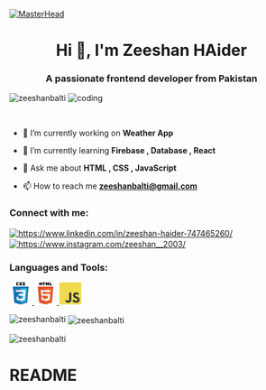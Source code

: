 [![MasterHead](https://getwallpapers.com/wallpaper/full/2/d/f/490230.jpg)](https://rishavchanda.io)
<h1 align="center">Hi 👋, I'm Zeeshan HAider</h1>
<h3 align="center">A passionate frontend developer from Pakistan</h3>
<img align="right" width="400" src="https://miro.medium.com/max/800/0*XH3rLskyOsCqVV-j.jpg" alt="coding">

<p align="left"> <img src="https://komarev.com/ghpvc/?username=zeeshanbalti&label=Profile%20views&color=0e75b6&style=flat" alt="zeeshanbalti" /> </p>

<p align="left"> <a href="https://twitter.com/" target="blank"><img src="https://img.shields.io/twitter/follow/?logo=twitter&style=for-the-badge" alt="" /></a> </p>

- 🔭 I’m currently working on **Weather App**

- 🌱 I’m currently learning **Firebase , Database , React**

- 💬 Ask me about **HTML , CSS , JavaScript**

- 📫 How to reach me **zeeshanbalti@gmail.com**

<h3 align="left">Connect with me:</h3>
<p align="left">
<a href="https://linkedin.com/in/https://www.linkedin.com/in/zeeshan-haider-747465260/" target="blank"><img align="center" src="https://raw.githubusercontent.com/rahuldkjain/github-profile-readme-generator/master/src/images/icons/Social/linked-in-alt.svg" alt="https://www.linkedin.com/in/zeeshan-haider-747465260/" height="30" width="40" /></a>
<a href="https://instagram.com/https://www.instagram.com/zeeshan__2003/" target="blank"><img align="center" src="https://raw.githubusercontent.com/rahuldkjain/github-profile-readme-generator/master/src/images/icons/Social/instagram.svg" alt="https://www.instagram.com/zeeshan__2003/" height="30" width="40" /></a>
</p>

<h3 align="left">Languages and Tools:</h3>
<p align="left"> <a href="https://www.w3schools.com/css/" target="_blank" rel="noreferrer"> <img src="https://raw.githubusercontent.com/devicons/devicon/master/icons/css3/css3-original-wordmark.svg" alt="css3" width="40" height="40"/> </a> <a href="https://www.w3.org/html/" target="_blank" rel="noreferrer"> <img src="https://raw.githubusercontent.com/devicons/devicon/master/icons/html5/html5-original-wordmark.svg" alt="html5" width="40" height="40"/> </a> <a href="https://developer.mozilla.org/en-US/docs/Web/JavaScript" target="_blank" rel="noreferrer"> <img src="https://raw.githubusercontent.com/devicons/devicon/master/icons/javascript/javascript-original.svg" alt="javascript" width="40" height="40"/> </a> </p>

<p><img align="left" src="https://github-readme-stats.vercel.app/api/top-langs?username=zeeshanbalti&show_icons=true&locale=en&layout=compact" alt="zeeshanbalti" /></p>

<p>&nbsp;<img align="center" src="https://github-readme-stats.vercel.app/api?username=zeeshanbalti&show_icons=true&locale=en" alt="zeeshanbalti" /></p>

<p><img align="center" src="https://github-readme-streak-stats.herokuapp.com/?user=zeeshanbalti&" alt="zeeshanbalti" /></p>

# README
